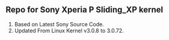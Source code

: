 Repo for Sony Xperia P Sliding_XP kernel
---------------------------------------------------
1. Based on Latest Sony Source Code.
2. Updated From Linux Kernel v3.0.8 to 3.0.72.

